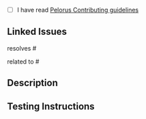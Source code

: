 - [ ] I have read [Pelorus Contributing guidelines](https://github.com/dora-metrics/pelorus/blob/master/CONTRIBUTING.md)

## Linked Issues

<!-- Use this if merging should auto-close an issue, one issue per line -->
resolves #<!-- issue number -->

<!-- Use this if merging should NOT auto-close an issue, one issue per line -->
related to #<!-- issue number -->

## Description

<!-- Please provide a meaningful description to your PR. Adding its goals and what have you worked on to achieve them is a great way to understand it -->

## Testing Instructions

<!-- Please include any additional commands or pointers in addition to our [standard PR testing process](https://pelorus.readthedocs.io/en/latest/Development/#testing-pull-requests) -->

